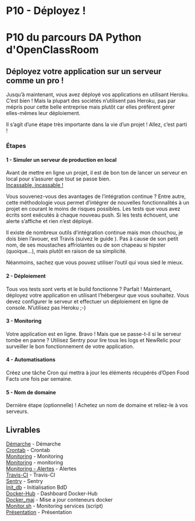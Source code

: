 # P10 - Déployez !

# P10 du parcours DA Python d'OpenClassRoom

## Déployez votre application sur un serveur comme un pro !

Jusqu’à maintenant, vous avez déployé vos applications en utilisant Heroku. C’est bien ! Mais la plupart des sociétés n’utilisent pas Heroku, pas par mépris pour cette belle entreprise mais plutôt car elles préfèrent gérer elles-mêmes leur déploiement.  
  
Il s’agit d’une étape très importante dans la vie d’un projet ! Allez, c’est parti !  


### Étapes  
#### 1 - Simuler un serveur de production en local  
Avant de mettre en ligne un projet, il est de bon ton de lancer un serveur en local pour s’assurer que tout se passe bien.  
[Incassable, incassable !](https://www.youtube.com/watch?v=85E1YY-P7_g&t=0m38s)  

Vous souvenez-vous des avantages de l’intégration continue ? Entre autre, cette méthodologie vous permet d’intégrer de nouvelles fonctionnalités à un projet en courant le moins de risques possibles. Les tests que vous avez écrits sont exécutés à chaque nouveau push. Si les tests échouent, une alerte s’affiche et rien n’est déployé.  

Il existe de nombreux outils d’intégration continue mais mon chouchou, je dois bien l’avouer, est Travis (suivez le guide ). Pas à cause de son petit nom, de ses moustaches affriolantes ou de son chapeau si hipster (quoique…), mais plutôt en raison de sa simplicité.  

Néanmoins, sachez que vous pouvez utiliser l’outil qui vous sied le mieux.  

#### 2 - Déploiement   
Tous vos tests sont verts et le build fonctionne ? Parfait ! Maintenant, déployez votre application en utilisant l’hébergeur que vous souhaitez. Vous devez configurer le serveur et effectuer un déploiement en ligne de console. N’utilisez pas Heroku ;-)  

#### 3 - Monitoring  
Votre application est en ligne. Bravo ! Mais que se passe-t-il si le serveur tombe en panne ? Utilisez Sentry pour lire tous les logs et NewRelic pour surveiller le bon fonctionnement de votre application.  

#### 4 - Automatisations  
Créez une tâche Cron qui mettra à jour les éléments récupérés d’Open Food Facts une fois par semaine.  

#### 5 - Nom de domaine  
Dernière étape (optionnelle) ! Achetez un nom de domaine et reliez-le à vos serveurs. 

## Livrables  
[Démarche](/Livrables/P10_01_demarche.pdf) - Démarche  
[Crontab](/Livrables/P10_02_crontab.png) - Crontab  
[Monitoring](/Livrables/P10_03_Monitoring.png) - Monitoring  
[Monitoring](/Livrables/P10_04_Monitoring.png) - monitoring  
[Monitoring - Alertes](/Livrables/P10_05_Monitoring-Alert.png) - Alertes  
[Travis-CI](/Livrables/P10_06_Travis-CI.png) - Travis-CI  
[Sentry](/Livrables/P10_07_Sentry.png) - Sentry  
[Init_db](/Livrables/P10_08_initdb.png) - Initialisation BdD  
[Docker-Hub](/Livrables/P10_09_Docker.png) - Dashboard Docker-Hub  
[Docker_maj](/Livrables/P10_10_Docker_maj1.png) - Mise a jour conteneurs docker  
[Monitor.sh](/Livrables/P10_12_monitor.sh) - Monitoring services (script)  
[Présentation](/Livrables/presentation.pdf) - Présentation  

